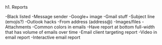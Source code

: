 h1. Reports

-Black listed
-Message sender
-Google+ image
-Gmail stuff
-Subject line (emojis?)
-Outlook hacks
-From address (address@)
-Images/files
-Attachments
-Common colors in emails
-Have report at bottom full-width that has volume of emails over time
-Email client targeting report
-Video in email report
-Interactive email report

